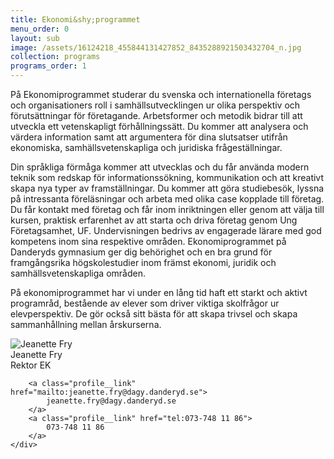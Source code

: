 ```yaml
---
title: Ekonomi&shy;programmet
menu_order: 0
layout: sub
image: /assets/16124218_455844131427852_8435288921503432704_n.jpg
collection: programs
programs_order: 1
---
```

På Ekonomiprogrammet studerar du svenska och internationella företags och organisationers roll i samhällsutvecklingen ur olika perspektiv och förutsättningar för företagande. Arbetsformer och metodik bidrar till att utveckla ett vetenskapligt förhållningssätt. Du kommer att analysera och värdera information samt att argumentera för dina slutsatser utifrån ekonomiska, samhällsvetenskapliga och juridiska frågeställningar.

Din språkliga förmåga kommer att utvecklas och du får använda modern teknik som redskap för informationssökning, kommunikation och att kreativt skapa nya typer av framställningar. Du kommer att göra studiebesök, lyssna på intressanta föreläsningar och arbeta med olika case kopplade till företag. Du får kontakt med företag och får inom inriktningen eller genom att välja till kursen, praktisk erfarenhet av att starta och driva företag genom Ung Företagsamhet, UF. Undervisningen bedrivs av engagerade lärare med god kompetens inom sina respektive områden. Ekonomiprogrammet på Danderyds gymnasium ger dig behörighet och en bra grund för framgångsrika högskolestudier inom främst ekonomi, juridik och samhällsvetenskapliga områden.

På ekonomiprogrammet har vi under en lång tid haft ett starkt och aktivt programråd, bestående av elever som driver viktiga skolfrågor ur elevperspektiv. De gör också sitt bästa för att skapa trivsel och skapa sammanhållning mellan årskurserna.

<div class="profile">
	<img class="profile__image" src="/assets/FRY%20JEANETTE%20120x180.png" alt="Jeanette Fry">
	<div class="profile__info">
		<div class="profile__title">Jeanette Fry</div>
		<div>Rektor EK</div>

		<a class="profile__link" href="mailto:jeanette.fry@dagy.danderyd.se">
			jeanette.fry@dagy.danderyd.se
		</a>
		<a class="profile__link" href="tel:073-748 11 86">
			073-748 11 86
		</a>
	</div>
</div>